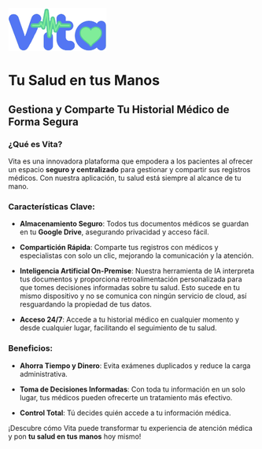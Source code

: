 <img src="./src/assets/vita-logo-no-bg.png" alt="Vita Logo" width="200" />

# Tu Salud en tus Manos

## Gestiona y Comparte Tu Historial Médico de Forma Segura

### ¿Qué es Vita?

Vita es una innovadora plataforma que empodera a los pacientes al ofrecer un espacio **seguro y centralizado** para gestionar y compartir sus registros médicos. Con nuestra aplicación, tu salud está siempre al alcance de tu mano.

### Características Clave:

- **Almacenamiento Seguro**: Todos tus documentos médicos se guardan en tu **Google Drive**, asegurando privacidad y acceso fácil.
  
- **Compartición Rápida**: Comparte tus registros con médicos y especialistas con solo un clic, mejorando la comunicación y la atención.

- **Inteligencia Artificial On-Premise**: Nuestra herramienta de IA interpreta tus documentos y proporciona retroalimentación personalizada para que tomes decisiones informadas sobre tu salud. Esto sucede en tu mismo dispositivo y no se comunica con ningún servicio de cloud, así resguardando la propiedad de tus datos.

- **Acceso 24/7**: Accede a tu historial médico en cualquier momento y desde cualquier lugar, facilitando el seguimiento de tu salud.

### Beneficios:

- **Ahorra Tiempo y Dinero**: Evita exámenes duplicados y reduce la carga administrativa.
  
- **Toma de Decisiones Informadas**: Con toda tu información en un solo lugar, tus médicos pueden ofrecerte un tratamiento más efectivo.

- **Control Total**: Tú decides quién accede a tu información médica.

¡Descubre cómo Vita puede transformar tu experiencia de atención médica y pon **tu salud en tus manos** hoy mismo!
